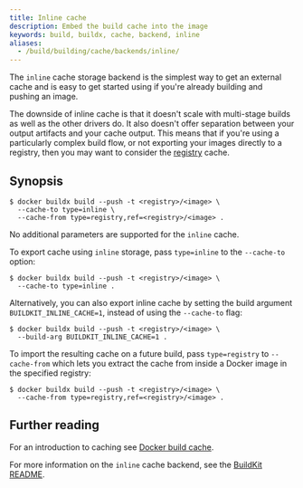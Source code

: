 ```yaml
---
title: Inline cache
description: Embed the build cache into the image
keywords: build, buildx, cache, backend, inline
aliases:
  - /build/building/cache/backends/inline/
---
```


The `inline` cache storage backend is the simplest way to get an external cache
and is easy to get started using if you're already building and pushing an
image.

The downside of inline cache is that it doesn't scale with multi-stage builds
as well as the other drivers do. It also doesn't offer separation between your
output artifacts and your cache output. This means that if you're using a
particularly complex build flow, or not exporting your images directly to a
registry, then you may want to consider the [registry](./registry.md) cache.

## Synopsis

```console
$ docker buildx build --push -t <registry>/<image> \
  --cache-to type=inline \
  --cache-from type=registry,ref=<registry>/<image> .
```

No additional parameters are supported for the `inline` cache.

To export cache using `inline` storage, pass `type=inline` to the `--cache-to`
option:

```console
$ docker buildx build --push -t <registry>/<image> \
  --cache-to type=inline .
```

Alternatively, you can also export inline cache by setting the build argument
`BUILDKIT_INLINE_CACHE=1`, instead of using the `--cache-to` flag:

```console
$ docker buildx build --push -t <registry>/<image> \
  --build-arg BUILDKIT_INLINE_CACHE=1 .
```

To import the resulting cache on a future build, pass `type=registry` to
`--cache-from` which lets you extract the cache from inside a Docker image in
the specified registry:

```console
$ docker buildx build --push -t <registry>/<image> \
  --cache-from type=registry,ref=<registry>/<image> .
```

## Further reading

For an introduction to caching see [Docker build cache](../index.md).

For more information on the `inline` cache backend, see the
[BuildKit README](https://github.com/moby/buildkit#inline-push-image-and-cache-together).
